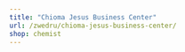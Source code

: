 ```yaml
---
title: "Chioma Jesus Business Center"
url: /zwedru/chioma-jesus-business-center/
shop: chemist
---
```

